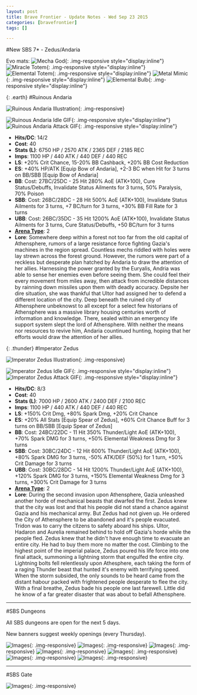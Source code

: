 ```yaml
---
layout: post
title: Brave Frontier - Update Notes - Wed Sep 23 2015
categories: [bravefrontier]
tags: []

---
```


#New SBS 7* - Zedus/Andaria

Evo mats: ![Mecha God](https://i.imgur.com/aL62b9n.png){: .img-responsive style="display:inline"} ![Miracle Totem](https://i.imgur.com/EpBmO7Z.png){: .img-responsive style="display:inline"} ![Elemental Totem](https://i.imgur.com/WyGaA2a.png){: .img-responsive style="display:inline"} ![Metal Mimic](https://i.imgur.com/3KRn6Ok.png){: .img-responsive style="display:inline"} ![Elemental Bulb](https://i.imgur.com/QUT5xlJ.png){: .img-responsive style="display:inline"}

{: .earth}
#Ruinous Andaria

![Ruinous Andaria Illustration](https://i.imgur.com/0yn392q.png){: .img-responsive}

![Ruinous Andaria Idle GIF](https://i.imgur.com/Hy3Myum.gif){: .img-responsive style="display:inline"} ![Ruinous Andaria Attack GIF](https://i.imgur.com/9FlS5L8.gif){: .img-responsive style="display:inline"} 

* **Hits/DC**: 14/2 
* **Cost**: 40
* **Stats (L)**: 6750 HP / 2570 ATK / 2365 DEF / 2185 REC 
* **Imps**: 1100 HP / 440 ATK / 440 DEF / 440 REC
* **LS**: +20% Crit Chance, 15-20% BB Cashback, +20% BB Cost Reduction
* **ES**: +40% HP/ATK [Equip Bow of Andaria], +2-3 BC when Hit for 3 turns on BB/SBB [Equip Bow of Andaria]
* **BB**: Cost: 27BC/25DC - 25 Hit 280% AoE (ATK+100), Cure Status/Debuffs, Invalidate Status Ailments for 3 turns, 50% Paralysis, 70% Poison
* **SBB**: Cost: 26BC/28DC - 28 Hit 500% AoE (ATK+100), Invalidate Status Ailments for 3 turns, +7 BC/turn for 3 turns, +30% BB Fill Rate for 3 turns
* **UBB**: Cost: 26BC/35DC - 35 Hit 1200% AoE (ATK+100), Invalidate Status Ailments for 3 turns, Cure Status/Debuffs, +50 BC/turn for 3 turns 
* **[Arena Type](https://www.reddit.com/r/bravefrontier/comments/340vh5/arena_ai_for_global_units_v2/)**: 2
* **Lore**: Somewhere deep within a forest not too far from the old capital of Athensphere, rumors of a large resistance force fighting Gazia's machines in the region spread. Countless mechs riddled with holes were lay strewn across the forest ground. However, the rumors were part of a reckless but desperate plan hatched by Andaria to draw the attention of her allies. Harnessing the power granted by the Euryalis, Andria was able to sense her enemies even before seeing them. She could feel their every movement from miles away, then attack from incredible distances by rainning down missiles upon them with deadly accuracy. Depsite her dire situation, she was thankful that Ultor had assigned her to defend a different location of the city. Deep beneath the ruined city of Athensphere unbeknowst to all except for a select few historians of Athensphere was a massive library housing centuries worth of information and knowledge. There, sealed within an emergency life support system slept the lord of Athensphere. With neither the means nor resources to revive him, Andaria countinued hunting, hoping that her efforts would draw the attention of her allies.

{: .thunder}
#Imperator Zedus

![Imperator Zedus Illustration](https://i.imgur.com/w8MSh6f.png){: .img-responsive}

![Imperator Zedus Idle GIF](https://i.imgur.com/Hm5UP9n.gif){: .img-responsive style="display:inline"} ![Imperator Zedus Attack GIF](https://i.imgur.com/l9KguZy.gif){: .img-responsive style="display:inline"} 

* **Hits/DC**: 8/3 
* **Cost**: 40
* **Stats (L)**: 7000 HP / 2600 ATK / 2400 DEF / 2100 REC 
* **Imps**: 1100 HP / 440 ATK / 440 DEF / 440 REC
* **LS**: +150% Crit Dmg, +80% Spark Dmg, +20% Crit Chance
* **ES**: +20% All Stats [Equip Spear of Zedus], +60% Crit Chance Buff for 3 turns on BB/SBB [Equip Spear of Zedus]
* **BB**: Cost: 24BC/22DC - 11 Hit 350% Thunder/Light AoE (ATK+100), +70% Spark DMG for 3 turns, +50% Elemental Weakness Dmg for 3 turns
* **SBB**: Cost: 30BC/24DC - 12 Hit 600% Thunder/Light AoE (ATK+100), +80% Spark DMG for 3 turns, -50% ATK/DEF {50%} for 1 turn, +50% Crit Damage for 3 turns
* **UBB**: Cost: 30BC/28DC - 14 Hit 1200% Thunder/Light AoE (ATK+100), +120% Spark DMG for 3 turns, +150% Elemental Weakness Dmg for 3 turns, +300% Crit Damage for 3 turns
* **[Arena Type](https://www.reddit.com/r/bravefrontier/comments/340vh5/arena_ai_for_global_units_v2/)**: 2
* **Lore**: During the second invasion upon Athensphere, Gazia unleashed another horde of mechanical beasts that dwarfed the first. Zedus knew that the city was lost and that his people did not stand a chance against Gazia and his mechanical army. But Zedus had not given up. He ordered the City of Athensphere to be abandoned and it's people evacuated. Tridon was to carry the citzens to safety aboard his ships. Ultor, Hadaron and Aurelia remained behind to hold off Gazia's horde while the people fled. Zedus knew that he didn't have enough time to evacuate an entire city. He had to buy them more no matter the cost. Climbing to the highest point of the imperial palace, Zedus poured his life force into one final attack, summoning a lightning storm that engulfed the entire city. Lightning bolts fell relentlessly upon Athesphere, each taking the form of a raging Thunder beast that hunted it's enemy with terrifying speed. When the storm subsided, the only sounds to be heard came from the distant habour packed with frightened people desperate to flee the city. With a final breathe, Zedus bade his people one last farewell. Little did he know of a far greater disaster that was about to befall Athensphere.

---

#SBS Dungeons

All SBS dungeons are open for the next 5 days.

New banners suggest weekly openings (every Thursday).

![Images](https://i.imgur.com/B9tEsai.png){: .img-responsive}
![Images](https://i.imgur.com/PBWashQ.png){: .img-responsive}
![Images](https://i.imgur.com/PUTIq6n.png){: .img-responsive}
![Images](https://i.imgur.com/Ka3hH32.png){: .img-responsive}
![Images](https://i.imgur.com/xYo9mEg.png){: .img-responsive}
![Images](https://i.imgur.com/oKeMYat.png){: .img-responsive}
![Images](https://i.imgur.com/bVyuPcc.png){: .img-responsive}

---

#SBS Gate

![Images](https://i.imgur.com/pXviUkn.png){: .img-responsive}
